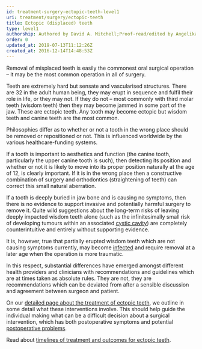```yaml
---
id: treatment-surgery-ectopic-teeth-level1
uri: treatment/surgery/ectopic-teeth
title: Ectopic (displaced) teeth
type: level1
authorship: Authored by David A. Mitchell;Proof-read/edited by Angelika Sebald
order: 0
updated_at: 2019-07-13T11:12:26Z
created_at: 2016-12-14T14:48:53Z
---
```


<p>Removal of misplaced teeth is easily the commonest oral surgical
    operation – it may be the most common operation in all of
    surgery.</p>
<p>Teeth are extremely hard but sensate and vascularised structures.
    There are 32 in the adult human being, they may erupt in
    sequence and fulfil their role in life, or they may not.
    If they do not – most commonly with third molar teeth (wisdom
    teeth) then they may become jammed in some part of the jaw.
    These are ectopic teeth. Any tooth may become ectopic but
    wisdom teeth and canine teeth are the most common.</p>
<p>Philosophies differ as to whether or not a tooth in the wrong
    place should be removed or repositioned or not. This is influenced
    worldwide by the various healthcare-funding systems.</p>
<p>If a tooth is important to aesthetics and function (the canine
    tooth, particularly the upper canine tooth is such), then
    detecting its position and whether or not it is likely to
    move into its proper position naturally at the age of 12,
    is clearly important. If it is in the wrong place then a
    constructive combination of surgery and orthodontics (straightening
    of teeth) can correct this small natural aberration.</p>
<p>If a tooth is deeply buried in jaw bone and is causing no symptoms,
    then there is no evidence to support invasive and potentially
    harmful surgery to remove it. Quite wild suggestions about
    the long-term risks of leaving deeply impacted wisdom teeth
    alone (such as the infinitesimally small risk of developing
    tumours within an associated <a href="/diagnosis/a-z/cyst">cystic cavity</a>)
    are completely counterintuitive and entirely without supporting
    evidence.</p>
<p>It is, however, true that partially erupted wisdom teeth which
    are not causing symptoms currently, may become <a href="/diagnosis/a-z/infection">infected</a>    and require removal at a later age when the operation is
    more traumatic.</p>
<p>In this respect, substantial differences have emerged amongst
    different health providers and clinicians with recommendations
    and guidelines which are at times taken as absolute rules.
    They are not, they are recommendations which can be deviated
    from after a sensible discussion and agreement between surgeon
    and patient.</p>
<p>On our <a href="/treatment/surgery/ectopic-teeth/detailed">detailed page about the treatment of ectopic teeth</a>,
    we outline in some detail what these interventions involve.
    This should help guide the individual making what can be
    a difficult decision about a surgical intervention, which
    has both postoperative symptoms and potential <a href="/treatment/surgery/postoperative-problems/teeth">postoperative problems</a>.</p>
<aside>
    <p>Read about <a href="/treatment/timelines/ectopic-teeth">timelines of treatment and outcomes for ectopic teeth</a>.</p>
</aside>
